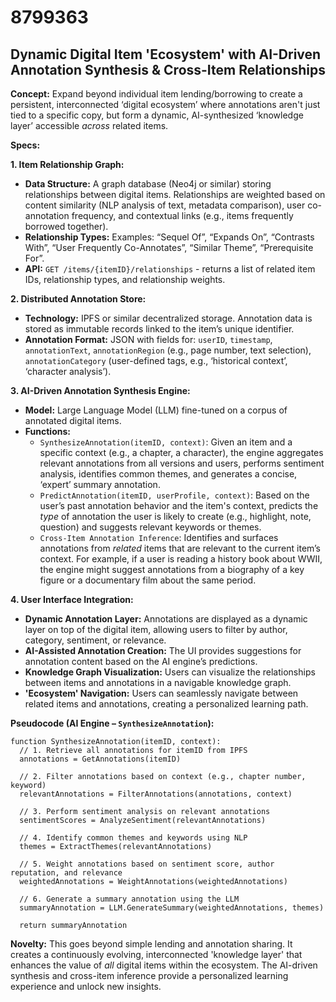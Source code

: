 # 8799363

## Dynamic Digital Item 'Ecosystem' with AI-Driven Annotation Synthesis & Cross-Item Relationships

**Concept:** Expand beyond individual item lending/borrowing to create a persistent, interconnected ‘digital ecosystem’ where annotations aren't just tied to a specific copy, but form a dynamic, AI-synthesized ‘knowledge layer’ accessible *across* related items.

**Specs:**

**1. Item Relationship Graph:**

*   **Data Structure:** A graph database (Neo4j or similar) storing relationships between digital items. Relationships are weighted based on content similarity (NLP analysis of text, metadata comparison), user co-annotation frequency, and contextual links (e.g., items frequently borrowed together).
*   **Relationship Types:**  Examples: “Sequel Of”, “Expands On”, “Contrasts With”, “User Frequently Co-Annotates”, “Similar Theme”, “Prerequisite For”.
*   **API:** `GET /items/{itemID}/relationships` - returns a list of related item IDs, relationship types, and relationship weights.

**2.  Distributed Annotation Store:**

*   **Technology:**  IPFS or similar decentralized storage.  Annotation data is stored as immutable records linked to the item’s unique identifier.
*   **Annotation Format:** JSON with fields for: `userID`, `timestamp`, `annotationText`, `annotationRegion` (e.g., page number, text selection), `annotationCategory` (user-defined tags, e.g., ‘historical context’, ‘character analysis’).

**3.  AI-Driven Annotation Synthesis Engine:**

*   **Model:** Large Language Model (LLM) fine-tuned on a corpus of annotated digital items.
*   **Functions:**
    *   `SynthesizeAnnotation(itemID, context)`:  Given an item and a specific context (e.g., a chapter, a character), the engine aggregates relevant annotations from all versions and users, performs sentiment analysis, identifies common themes, and generates a concise, ‘expert’ summary annotation.
    *   `PredictAnnotation(itemID, userProfile, context)`:  Based on the user’s past annotation behavior and the item's context, predicts the *type* of annotation the user is likely to create (e.g., highlight, note, question) and suggests relevant keywords or themes.
    *   `Cross-Item Annotation Inference`:  Identifies and surfaces annotations from *related* items that are relevant to the current item’s context. For example, if a user is reading a history book about WWII, the engine might suggest annotations from a biography of a key figure or a documentary film about the same period.

**4. User Interface Integration:**

*   **Dynamic Annotation Layer:** Annotations are displayed as a dynamic layer on top of the digital item, allowing users to filter by author, category, sentiment, or relevance.
*   **AI-Assisted Annotation Creation:**  The UI provides suggestions for annotation content based on the AI engine’s predictions.
*   **Knowledge Graph Visualization:**  Users can visualize the relationships between items and annotations in a navigable knowledge graph.
*   **'Ecosystem' Navigation:** Users can seamlessly navigate between related items and annotations, creating a personalized learning path.

**Pseudocode (AI Engine – `SynthesizeAnnotation`):**

```
function SynthesizeAnnotation(itemID, context):
  // 1. Retrieve all annotations for itemID from IPFS
  annotations = GetAnnotations(itemID)

  // 2. Filter annotations based on context (e.g., chapter number, keyword)
  relevantAnnotations = FilterAnnotations(annotations, context)

  // 3. Perform sentiment analysis on relevant annotations
  sentimentScores = AnalyzeSentiment(relevantAnnotations)

  // 4. Identify common themes and keywords using NLP
  themes = ExtractThemes(relevantAnnotations)

  // 5. Weight annotations based on sentiment score, author reputation, and relevance
  weightedAnnotations = WeightAnnotations(weightedAnnotations)

  // 6. Generate a summary annotation using the LLM
  summaryAnnotation = LLM.GenerateSummary(weightedAnnotations, themes)

  return summaryAnnotation
```

**Novelty:** This goes beyond simple lending and annotation sharing. It creates a continuously evolving, interconnected 'knowledge layer' that enhances the value of *all* digital items within the ecosystem. The AI-driven synthesis and cross-item inference provide a personalized learning experience and unlock new insights.